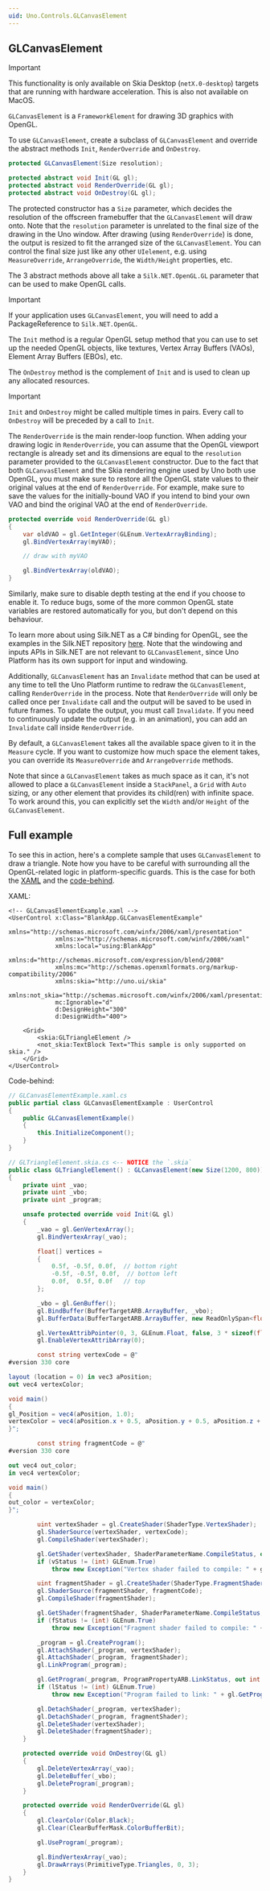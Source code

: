 ```yaml
---
uid: Uno.Controls.GLCanvasElement
---
```


## GLCanvasElement

> [!IMPORTANT]
> This functionality is only available on Skia Desktop (`netX.0-desktop`) targets that are running with hardware acceleration. This is also not available on MacOS.

`GLCanvasElement` is a `FrameworkElement` for drawing 3D graphics with OpenGL.

To use `GLCanvasElement`, create a subclass of `GLCanvasElement` and override the abstract methods `Init`, `RenderOverride` and `OnDestroy`.

```csharp
protected GLCanvasElement(Size resolution);

protected abstract void Init(GL gl);
protected abstract void RenderOverride(GL gl);
protected abstract void OnDestroy(GL gl);
```

The protected constructor has a `Size` parameter, which decides the resolution of the offscreen framebuffer that the `GLCanvasElement` will draw onto. Note that the `resolution` parameter is unrelated to the final size of the drawing in the Uno window. After drawing (using `RenderOverride`) is done, the output is resized to fit the arranged size of the `GLCanvasElement`. You can control the final size just like any other `UIelement`, e.g. using `MeasureOverride`, `ArrangeOverride`, the `Width/Height` properties, etc.

The 3 abstract methods above all take a `Silk.NET.OpenGL.GL` parameter that can be used to make OpenGL calls.

> [!IMPORTANT]
> If your application uses `GLCanvasElement`, you will need to add a PackageReference to `Silk.NET.OpenGL`.

The `Init` method is a regular OpenGL setup method that you can use to set up the needed OpenGL objects, like textures, Vertex Array Buffers (VAOs), Element Array Buffers (EBOs), etc.

The `OnDestroy` method is the complement of `Init` and is used to clean up any allocated resources.

> [!IMPORTANT]
> `Init` and `OnDestroy` might be called multiple times in pairs. Every call to `OnDestroy` will be preceded by a call to `Init`.

The `RenderOverride` is the main render-loop function. When adding your drawing logic in `RenderOverride`, you can assume that the OpenGL viewport rectangle is already set and its dimensions are equal to the `resolution` parameter provided to the `GLCanvasElement` constructor. Due to the fact that both `GLCanvasElement` and the Skia rendering engine used by Uno both use OpenGL, you must make sure to restore all the OpenGL state values to their original values at the end of `RenderOverride`. For example, make sure to save the values for the initially-bound VAO if you intend to bind your own VAO and bind the original VAO at the end of `RenderOverride`.

```csharp
protected override void RenderOverride(GL gl)
{
    var oldVAO = gl.GetInteger(GLEnum.VertexArrayBinding);
    gl.BindVertexArray(myVAO);

    // draw with myVAO

    gl.BindVertexArray(oldVAO);
}
```

Similarly, make sure to disable depth testing at the end if you choose to enable it. To reduce bugs, some of the more common OpenGL state variables are restored automatically for you, but don't depend on this behaviour.

To learn more about using Silk.NET as a C# binding for OpenGL, see the examples in the Silk.NET repository [here](https://github.com/dotnet/Silk.NET/tree/main/examples/CSharp). Note that the windowing and inputs APIs in Silk.NET are not relevant to `GLCanvasElement`, since Uno Platform has its own support for input and windowing.

Additionally, `GLCanvasElement` has an `Invalidate` method that can be used at any time to tell the Uno Platform runtime to redraw the `GLCanvasElement`, calling `RenderOverride` in the process. Note that `RenderOverride` will only be called once per `Invalidate` call and the output will be saved to be used in future frames. To update the output, you must call `Invalidate`. If you need to continuously update the output (e.g. in an animation), you can add an `Invalidate` call inside `RenderOverride`.

By default, a `GLCanvasElement` takes all the available space given to it in the `Measure` cycle. If you want to customize how much space the element takes, you can override its `MeasureOverride` and `ArrangeOverride` methods.

Note that since a `GLCanvasElement` takes as much space as it can, it's not allowed to place a `GLCanvasElement` inside a `StackPanel`, a `Grid` with `Auto` sizing, or any other element that provides its child(ren) with infinite space. To work around this, you can explicitly set the `Width` and/or `Height` of the `GLCanvasElement`.

## Full example

To see this in action, here's a complete sample that uses `GLCanvasElement` to draw a triangle. Note how you have to be careful with surrounding all the OpenGL-related logic in platform-specific guards. This is the case for both the [XAML](platform-specific-xaml) and the [code-behind](platform-specific-csharp).

XAML:

```xaml
<!-- GLCanvasElementExample.xaml -->
<UserControl x:Class="BlankApp.GLCanvasElementExample"
             xmlns="http://schemas.microsoft.com/winfx/2006/xaml/presentation"
             xmlns:x="http://schemas.microsoft.com/winfx/2006/xaml"
             xmlns:local="using:BlankApp"
             xmlns:d="http://schemas.microsoft.com/expression/blend/2008"
             xmlns:mc="http://schemas.openxmlformats.org/markup-compatibility/2006"
             xmlns:skia="http://uno.ui/skia"
             xmlns:not_skia="http://schemas.microsoft.com/winfx/2006/xaml/presentation"
             mc:Ignorable="d"
             d:DesignHeight="300"
             d:DesignWidth="400">

    <Grid>
        <skia:GLTriangleElement />
        <not_skia:TextBlock Text="This sample is only supported on skia." />
    </Grid>
</UserControl>
```

Code-behind:

```csharp
// GLCanvasElementExample.xaml.cs
public partial class GLCanvasElementExample : UserControl
{
    public GLCanvasElementExample()
    {
        this.InitializeComponent();
    }
}
```

```csharp
// GLTriangleElement.skia.cs <-- NOTICE the `.skia`
public class GLTriangleElement() : GLCanvasElement(new Size(1200, 800))
{
    private uint _vao;
    private uint _vbo;
    private uint _program;

    unsafe protected override void Init(GL gl)
    {
        _vao = gl.GenVertexArray();
        gl.BindVertexArray(_vao);

        float[] vertices =
        {
            0.5f, -0.5f, 0.0f,  // bottom right
            -0.5f, -0.5f, 0.0f,  // bottom left
            0.0f,  0.5f, 0.0f   // top
        };

        _vbo = gl.GenBuffer();
        gl.BindBuffer(BufferTargetARB.ArrayBuffer, _vbo);
        gl.BufferData(BufferTargetARB.ArrayBuffer, new ReadOnlySpan<float>(vertices), BufferUsageARB.StaticDraw);

        gl.VertexAttribPointer(0, 3, GLEnum.Float, false, 3 * sizeof(float), (void*)0);
        gl.EnableVertexAttribArray(0);

        const string vertexCode = @"
#version 330 core

layout (location = 0) in vec3 aPosition;
out vec4 vertexColor;

void main()
{
gl_Position = vec4(aPosition, 1.0);
vertexColor = vec4(aPosition.x + 0.5, aPosition.y + 0.5, aPosition.z + 0.5, 1.0);
}";

        const string fragmentCode = @"
#version 330 core

out vec4 out_color;
in vec4 vertexColor;

void main()
{
out_color = vertexColor;
}";

        uint vertexShader = gl.CreateShader(ShaderType.VertexShader);
        gl.ShaderSource(vertexShader, vertexCode);
        gl.CompileShader(vertexShader);

        gl.GetShader(vertexShader, ShaderParameterName.CompileStatus, out int vStatus);
        if (vStatus != (int) GLEnum.True)
            throw new Exception("Vertex shader failed to compile: " + gl.GetShaderInfoLog(vertexShader));

        uint fragmentShader = gl.CreateShader(ShaderType.FragmentShader);
        gl.ShaderSource(fragmentShader, fragmentCode);
        gl.CompileShader(fragmentShader);

        gl.GetShader(fragmentShader, ShaderParameterName.CompileStatus, out int fStatus);
        if (fStatus != (int) GLEnum.True)
            throw new Exception("Fragment shader failed to compile: " + gl.GetShaderInfoLog(fragmentShader));

        _program = gl.CreateProgram();
        gl.AttachShader(_program, vertexShader);
        gl.AttachShader(_program, fragmentShader);
        gl.LinkProgram(_program);

        gl.GetProgram(_program, ProgramPropertyARB.LinkStatus, out int lStatus);
        if (lStatus != (int) GLEnum.True)
            throw new Exception("Program failed to link: " + gl.GetProgramInfoLog(_program));

        gl.DetachShader(_program, vertexShader);
        gl.DetachShader(_program, fragmentShader);
        gl.DeleteShader(vertexShader);
        gl.DeleteShader(fragmentShader);
    }

    protected override void OnDestroy(GL gl)
    {
        gl.DeleteVertexArray(_vao);
        gl.DeleteBuffer(_vbo);
        gl.DeleteProgram(_program);
    }

    protected override void RenderOverride(GL gl)
    {
        gl.ClearColor(Color.Black);
        gl.Clear(ClearBufferMask.ColorBufferBit);

        gl.UseProgram(_program);

        gl.BindVertexArray(_vao);
        gl.DrawArrays(PrimitiveType.Triangles, 0, 3);
    }
}
```

